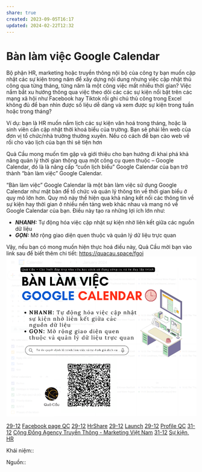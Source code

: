 ```yaml
---
share: true
created: 2023-09-05T16:17
updated: 2024-02-22T12:32
---
```


# Bàn làm việc Google Calendar
Bộ phận HR, marketing hoặc truyền thông nội bộ của công ty bạn muốn cập nhật các sự kiện trong năm để xây dựng nội dung nhưng việc cập nhật thủ công qua từng tháng, từng năm là một công việc mất nhiều thời gian? Việc nắm bắt xu hướng thông qua việc theo dõi các các sự kiện nổi bật trên các mạng xã hội như Facebook hay Tiktok rồi ghi chú thủ công trong Excel không đủ để bạn nhìn được số liệu dễ dàng và xem được sự kiện trong tuần hoặc trong tháng?

Ví dụ: bạn là HR muốn nắm lịch các sự kiện văn hoá trong tháng, hoặc là sinh viên cần cập nhật thời khoá biểu của trường. Bạn sẽ phải lên web của đơn vị tổ chức/nhà trường thường xuyên. Nếu có cách để bạn cào web về rồi cho vào lịch của bạn thì sẽ tiện hơn

Quả Cầu mong muốn tìm gặp và giới thiệu cho bạn hướng đi khai phá khả năng quản lý thời gian thông qua một công cụ quen thuộc – Google Calendar, đó là là nâng cấp “cuốn lịch biểu” Google Calendar của bạn trở thành “bàn làm việc” Google Calendar.

“Bàn làm việc” Google Calendar là một bàn làm việc sử dụng Google Calendar như mặt bàn để tổ chức và quản lý thông tin về thời gian biểu ở quy mô lớn hơn. Quy mô này thể hiện qua khả năng kết nối các thông tin về sự kiện hay thời gian ở nhiều nền tảng web khác nhau và mang nó về Google Calendar của bạn. Điều này tạo ra những lợi ích lớn như:

- ***NHANH:*** Tự động hóa việc cập nhật sự kiện nhờ liên kết giữa các nguồn dữ liệu
- ***GỌN:*** Mở rộng giao diện quen thuộc và quản lý dữ liệu trực quan 

Vậy, nếu bạn có mong muốn hiện thực hoá điều này, Quả Cầu mời bạn vào link sau để biết thêm chi tiết: https://quacau.space/fgoi
![Bàn làm việc Google Calendar.png](../../../../assets/attachments/B%C3%A0n%20l%C3%A0m%20vi%E1%BB%87c%20Google%20Calendar.png)

[29-12](29-12.md) [Facebook page QC](../../../%CE%9E%20K%E1%BA%BFt%20qu%E1%BA%A3%20truy%E1%BB%81n%20th%C3%B4ng/N%C6%A1i%20%C4%91%C4%83ng/Facebook%20page%20QC.md)
[29-12](29-12.md) [HrShare](HrShare.md) 
[29-12](29-12.md) [Launch](../../../%CE%9E%20K%E1%BA%BFt%20qu%E1%BA%A3%20truy%E1%BB%81n%20th%C3%B4ng/N%C6%A1i%20%C4%91%C4%83ng/Nh%C3%B3m%20Facebook/H%E1%BB%97%20tr%E1%BB%A3%20t%E1%BB%95%20ch%E1%BB%A9c/Launch.md) 
[29-12](29-12.md) [Profile QC](../../../%CE%9E%20K%E1%BA%BFt%20qu%E1%BA%A3%20truy%E1%BB%81n%20th%C3%B4ng/N%C6%A1i%20%C4%91%C4%83ng/Profile%20QC.md)
[31-12](31-12.md) [Cộng Đồng Agency Truyền Thông - Marketing Việt Nam](C%E1%BB%99ng%20%C4%90%E1%BB%93ng%20Agency%20Truy%E1%BB%81n%20Th%C3%B4ng%20-%20Marketing%20Vi%E1%BB%87t%20Nam.md) 
[31-12](31-12.md) [Sự kiện, HR](../../../%CE%9E%20K%E1%BA%BFt%20qu%E1%BA%A3%20truy%E1%BB%81n%20th%C3%B4ng/N%C6%A1i%20%C4%91%C4%83ng/Nh%C3%B3m%20Facebook/Ngh%E1%BB%81%20nghi%E1%BB%87p/S%E1%BB%B1%20ki%E1%BB%87n,%20HR.md) 

Khái niệm:: 

Nguồn:: 
